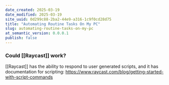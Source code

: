 ```yaml
---
date_created: 2025-03-19
date_modified: 2025-03-19
site_uuid: 0d299c88-2ba2-44e9-a316-1c9f0cd28d75
title: "Automating Routine Tasks On My PC"
slug: automating-routine-tasks-on-my-pc
at_semantic_version: 0.0.0.1
publish: false
---
```


### Could [[Raycast]] work?
[[Raycast]] has the ability to respond to user generated scripts, and it has documentation for scripting:
https://www.raycast.com/blog/getting-started-with-script-commands